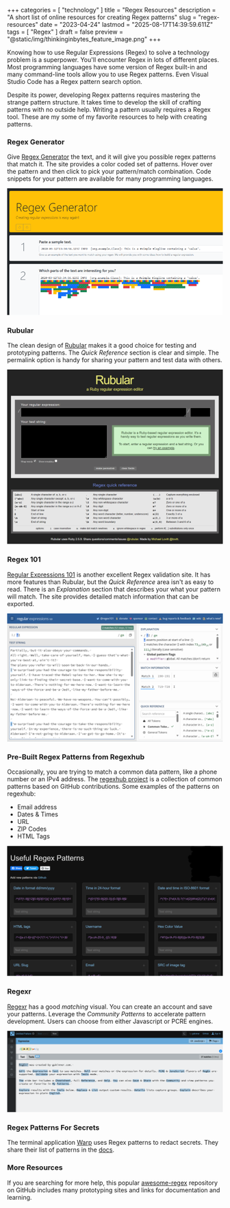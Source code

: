 +++
categories = [ "technology" ]
title = "Regex Resources"
description = "A short list of online resources for creating Regex patterns"
slug = "regex-resources"
date = "2023-04-24"
lastmod = "2025-08-17T14:39:59.611Z"
tags = [ "Regex" ]
draft = false
preview = "@static/img/thinkinginbytes_feature_image.png"
+++


Knowing how to use Regular Expressions (Regex) to solve a technology problem is a superpower.
You'll encounter Regex in lots of different places.
Most programming languages have some version of Regex built-in and many command-line tools allow you to use Regex patterns.
Even Visual Studio Code has a Regex pattern search option.


Despite its power, developing Regex patterns requires mastering the strange pattern structure.
It takes time to develop the skill of crafting patterns with no outside help.
Writing a pattern usually requires a Regex tool.
These are my some of my favorite resources to help with creating patterns.

### Regex Generator

Give [Regex Generator](https://regex-generator.olafneumann.org/) the text, and it will give you possible regex patterns that match it.
The site provides a color coded set of patterns.
Hover over the pattern and then click to pick your pattern/match combination.
Code snippets for your pattern are available for many programming languages.

![Regex Generator First Steps](./regex-generator-first-steps.png)

### Rubular

The clean design of [Rubular](https://rubular.com/) makes it a good choice for testing and prototyping patterns.
The _Quick Reference_ section is clear and simple.
The permalink option is handy for sharing your pattern and test data with others.

![Rubular.com site](./rubular_site.png)

### Regex 101

[Regular Expressions 101](https://regex101.com/) is another excellent Regex validation site.
It has more features than Rubular, but the _Quick Reference_ area isn't as easy to read.
There is an _Explanation_ section that describes your what your pattern will match.
The site provides detailed match information that can be exported.

![Regex 101](./regex101_with_test_data.png)

### Pre-Built Regex Patterns from Regexhub

Occasionally, you are trying to match a common data pattern, like a phone number or an IPv4 address.
The [regexhub project](https://projects.lukehaas.me/regexhub/) is a collection of common patterns based on GitHub contributions.
Some examples of the patterns on regexhub:

+ Email address
+ Dates & Times
+ URL
+ ZIP Codes
+ HTML Tags

![regexhub site image](./regex_patterns_site.png)

### Regexr

[Regexr](https://regexr.com) has a good _matching_ visual.
You can create an account and save your patterns.
Leverage the _Community Patterns_ to accelerate pattern development.
Users can choose from either Javascript or PCRE engines.

![regexr site image](./regexr.png)

### Regex Patterns For Secrets

The terminal application [Warp](https://www.warp.dev) uses Regex patterns to redact secrets.
They share their list of patterns in the [docs](https://docs.warp.dev/features/secret-redaction).

### More Resources

If you are searching for more help, this popular [awesome-regex](https://github.com/aloisdg/awesome-regex) repository on GitHub includes many prototyping sites and links for documentation and learning.
